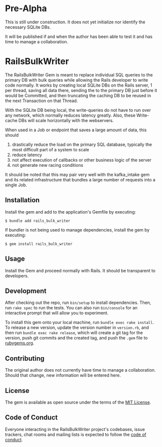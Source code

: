 # Pre-Alpha

This is still under construction. It does not yet initialize nor identify the necessary SQLite DBs.

It will be published if and when the author has been able to test it and has time to manage a collaboration.

# RailsBulkWriter

The RailsBulkWriter Gem is meant to replace individual SQL queries to the primary DB with bulk queries
while allowing the Rails developer to write code normally. It works by creating local SQLite DBs 
on the Rails server, 1 per thread, saving all data there, sending the to the primary DB
just before it would be Committed, and then truncating the caching DB
to be reused in the next Transaction on that Thread.

With the SQLite DB being local, the write-queries do not have to run over any network, which normally reduces latency greatly. Also, these Write-cache DBs will scale horizontally with the webservers.

When used in a Job or endpoint that saves a large amount of data, this should
1. drastically reduce the load on the primary SQL database, typically the most difficult part of a system to scale
2. reduce latency
3. not affect execution of callbacks or other business logic of the server
4. not generate new racing conditions

It should be noted that this may pair very well with the kafka_intake gem and its related infrastructure
that bundles a large number of requests into a single Job.

## Installation

Install the gem and add to the application's Gemfile by executing:

    $ bundle add rails_bulk_writer

If bundler is not being used to manage dependencies, install the gem by executing:

    $ gem install rails_bulk_writer

## Usage

Install the Gem and proceed normally with Rails. It should be transparent to developers.

## Development

After checking out the repo, run `bin/setup` to install dependencies. Then, run `rake spec` to run the tests. You can also run `bin/console` for an interactive prompt that will allow you to experiment.

To install this gem onto your local machine, run `bundle exec rake install`. To release a new version, update the version number in `version.rb`, and then run `bundle exec rake release`, which will create a git tag for the version, push git commits and the created tag, and push the `.gem` file to [rubygems.org](https://rubygems.org).

## Contributing

The original author does not currently have time to manage a collaboration. Should that change, new information will be entered here.
<!---
Bug reports and pull requests are welcome on GitHub at https://github.com/[USERNAME]/rails_bulk_writer. This project is intended to be a safe, welcoming space for collaboration, and contributors are expected to adhere to the [code of conduct](https://github.com/[USERNAME]/rails_bulk_writer/blob/master/CODE_OF_CONDUCT.md).
--->

## License

The gem is available as open source under the terms of the [MIT License](https://opensource.org/licenses/MIT).

## Code of Conduct

Everyone interacting in the RailsBulkWriter project's codebases, issue trackers, chat rooms and mailing lists is expected to follow the [code of conduct](https://github.com/[USERNAME]/rails_bulk_writer/blob/master/CODE_OF_CONDUCT.md).
